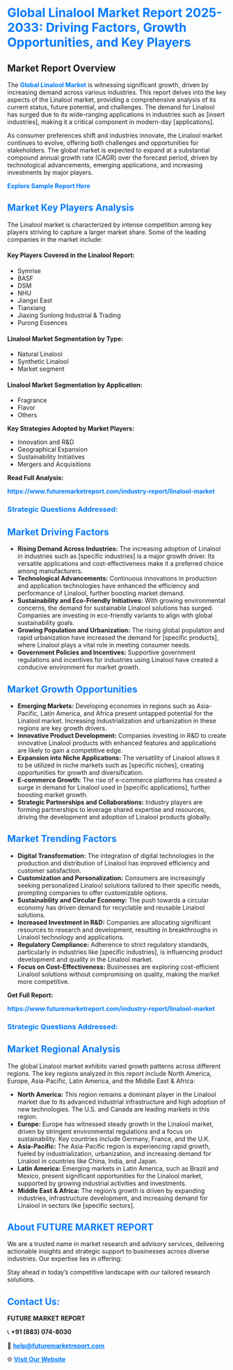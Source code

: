 <h1 style="color: #007BFF;">Global Linalool Market Report 2025-2033: Driving Factors, Growth Opportunities, and Key Players</h1>

<section id="overview">
<h2>Market Report Overview</h2>
<p>The <a href="https://www.futuremarketreport.com/industry-report/linalool-market" style="color: #007BFF; text-decoration: none;"><strong>Global Linalool Market</strong></a> is witnessing significant growth, driven by increasing demand across various industries. This report delves into the key aspects of the Linalool market, providing a comprehensive analysis of its current status, future potential, and challenges. The demand for Linalool has surged due to its wide-ranging applications in industries such as [insert industries], making it a critical component in modern-day [applications].</p>
<p>As consumer preferences shift and industries innovate, the Linalool market continues to evolve, offering both challenges and opportunities for stakeholders. The global market is expected to expand at a substantial compound annual growth rate (CAGR) over the forecast period, driven by technological advancements, emerging applications, and increasing investments by major players.</p>
</section>

<section id="overview">
<p><a href="https://www.futuremarketreport.com/request-sample/reportId=101664" style="color: #007BFF; text-decoration: none;"><strong>Explore Sample Report Here</strong></a></p>
</section>

<section id="key-players">
<h2 style="color: #007BFF;">Market Key Players Analysis</h2>
<p>The Linalool market is characterized by intense competition among key players striving to capture a larger market share. Some of the leading companies in the market include:</p>
<h4>Key Players Covered in the Linalool Report:</h4>
<ul><li>Symrise</li><li>BASF</li><li>DSM</li><li>NHU</li><li>Jiangxi East</li><li>Tianxiang</li><li>Jiaxing Sunlong Industrial &amp; Trading</li><li>Purong Essences</li></ul>
<h4>Linalool Market Segmentation by Type:</h4>
<ul><li>Natural Linalool</li><li>Synthetic Linalool</li><li>Market segment</li></ul>

<h4>Linalool Market Segmentation by Application:</h4>
<ul><li>Fragrance</li><li>Flavor</li><li>Others</li></ul>
<p><strong>Key Strategies Adopted by Market Players:</strong></p>
<ul>
<li>Innovation and R&D</li>
<li>Geographical Expansion</li>
<li>Sustainability Initiatives</li>
<li>Mergers and Acquisitions</li>
</ul>
</section>

<section>
<p><strong>Read Full Analysis: </strong></p><a href="https://www.futuremarketreport.com/industry-report/linalool-market" style="color: #007BFF; text-decoration: none;"><strong>https://www.futuremarketreport.com/industry-report/linalool-market</strong></a>
<h3 style="color: #007BFF;">Strategic Questions Addressed:</h3>
</section>

<section id="driving-factors">
<h2 style="color: #007BFF;">Market Driving Factors</h2>
<ul>
<li><strong>Rising Demand Across Industries:</strong> The increasing adoption of Linalool in industries such as [specific industries] is a major growth driver. Its versatile applications and cost-effectiveness make it a preferred choice among manufacturers.</li>
<li><strong>Technological Advancements:</strong> Continuous innovations in production and application technologies have enhanced the efficiency and performance of Linalool, further boosting market demand.</li>
<li><strong>Sustainability and Eco-Friendly Initiatives:</strong> With growing environmental concerns, the demand for sustainable Linalool solutions has surged. Companies are investing in eco-friendly variants to align with global sustainability goals.</li>
<li><strong>Growing Population and Urbanization:</strong> The rising global population and rapid urbanization have increased the demand for [specific products], where Linalool plays a vital role in meeting consumer needs.</li>
<li><strong>Government Policies and Incentives:</strong> Supportive government regulations and incentives for industries using Linalool have created a conducive environment for market growth.</li>
</ul>
</section>

<section id="growth-opportunities">
<h2 style="color: #007BFF;">Market Growth Opportunities</h2>
<ul>
<li><strong>Emerging Markets:</strong> Developing economies in regions such as Asia-Pacific, Latin America, and Africa present untapped potential for the Linalool market. Increasing industrialization and urbanization in these regions are key growth drivers.</li>
<li><strong>Innovative Product Development:</strong> Companies investing in R&D to create innovative Linalool products with enhanced features and applications are likely to gain a competitive edge.</li>
<li><strong>Expansion into Niche Applications:</strong> The versatility of Linalool allows it to be utilized in niche markets such as [specific niches], creating opportunities for growth and diversification.</li>
<li><strong>E-commerce Growth:</strong> The rise of e-commerce platforms has created a surge in demand for Linalool used in [specific applications], further boosting market growth.</li>
<li><strong>Strategic Partnerships and Collaborations:</strong> Industry players are forming partnerships to leverage shared expertise and resources, driving the development and adoption of Linalool products globally.</li>
</ul>
</section>

<section id="trending-factors">
<h2 style="color: #007BFF;">Market Trending Factors</h2>
<ul>
<li><strong>Digital Transformation:</strong> The integration of digital technologies in the production and distribution of Linalool has improved efficiency and customer satisfaction.</li>
<li><strong>Customization and Personalization:</strong> Consumers are increasingly seeking personalized Linalool solutions tailored to their specific needs, prompting companies to offer customizable options.</li>
<li><strong>Sustainability and Circular Economy:</strong> The push towards a circular economy has driven demand for recyclable and reusable Linalool solutions.</li>
<li><strong>Increased Investment in R&D:</strong> Companies are allocating significant resources to research and development, resulting in breakthroughs in Linalool technology and applications.</li>
<li><strong>Regulatory Compliance:</strong> Adherence to strict regulatory standards, particularly in industries like [specific industries], is influencing product development and quality in the Linalool market.</li>
<li><strong>Focus on Cost-Effectiveness:</strong> Businesses are exploring cost-efficient Linalool solutions without compromising on quality, making the market more competitive.</li>
</ul>
</section>

<section>
<p><strong>Get Full Report: </strong></p><a href="https://www.futuremarketreport.com/industry-report/linalool-market" style="color: #007BFF; text-decoration: none;"><strong>https://www.futuremarketreport.com/industry-report/linalool-market</strong></a>
<h3 style="color: #007BFF;">Strategic Questions Addressed:</h3>
</section>


<section id="regional-analysis">
<h2 style="color: #007BFF;">Market Regional Analysis</h2>
<p>The global Linalool market exhibits varied growth patterns across different regions. The key regions analyzed in this report include North America, Europe, Asia-Pacific, Latin America, and the Middle East & Africa:</p>
<ul>
<li><strong>North America:</strong> This region remains a dominant player in the Linalool market due to its advanced industrial infrastructure and high adoption of new technologies. The U.S. and Canada are leading markets in this region.</li>
<li><strong>Europe:</strong> Europe has witnessed steady growth in the Linalool market, driven by stringent environmental regulations and a focus on sustainability. Key countries include Germany, France, and the U.K.</li>
<li><strong>Asia-Pacific:</strong> The Asia-Pacific region is experiencing rapid growth, fueled by industrialization, urbanization, and increasing demand for Linalool in countries like China, India, and Japan.</li>
<li><strong>Latin America:</strong> Emerging markets in Latin America, such as Brazil and Mexico, present significant opportunities for the Linalool market, supported by growing industrial activities and investments.</li>
<li><strong>Middle East & Africa:</strong> The region’s growth is driven by expanding industries, infrastructure development, and increasing demand for Linalool in sectors like [specific sectors].</li>
</ul>
</section>

<footer>
<h2 style="color: #007BFF;">About FUTURE MARKET REPORT</h2>
<p>We are a trusted name in market research and advisory services, delivering actionable insights and strategic support to businesses across diverse industries. Our expertise lies in offering:</p>

<p>Stay ahead in today’s competitive landscape with our tailored research solutions.</p>

<h2 style="color: #007BFF;">Contact Us:</h2>
<p><strong>FUTURE MARKET REPORT</strong></p>
<p>📞 <strong>+91 (883) 074-8030</strong></p>
<p>📧 <strong><a href="mailto:help@futuremarketreport.com" style="color: #007BFF;">help@futuremarketreport.com</a></strong></p>
<p>🌐 <strong><a href="https://www.futuremarketreport.com/" style="color: #007BFF;">Visit Our Website</a></strong></p>
</footer>